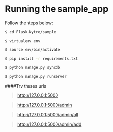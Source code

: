 Running the sample_app
======================

Follow the steps below:


```bash
$ cd Flask-Nytro/sample
```
```bash
$ virtualenv env
```
```bash
$ source env/bin/activate
```
```bash
$ pip install -r requirements.txt
```
```bash
$ python manage.py syncdb
```
```bash
$ python manage.py runserver
```

####Try theses urls
>http://127.0.0.1:5000

>http://127.0.0.1:5000/admin

>http://127.0.0.1:5000/admin/all

>http://127.0.0.1:5000/admin/add

